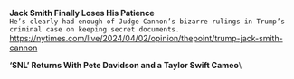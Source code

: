 **Jack Smith Finally Loses His Patience**\
`He’s clearly had enough of Judge Cannon’s bizarre rulings in Trump’s criminal case on keeping secret documents.`\
https://nytimes.com/live/2024/04/02/opinion/thepoint/trump-jack-smith-cannon

**‘SNL’ Returns With Pete Davidson and a Taylor Swift Cameo**\
